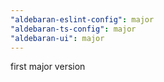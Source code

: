 ```yaml
---
"aldebaran-eslint-config": major
"aldebaran-ts-config": major
"aldebaran-ui": major
---
```


first major version
